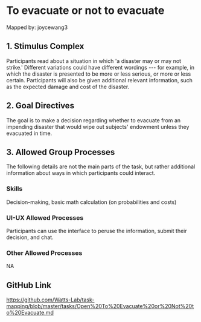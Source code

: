 # To evacuate or not to evacuate

Mapped by: joycewang3 

## 1. Stimulus Complex 
Participants read about a situation in which 'a disaster may or may not strike.' Different variations could have different wordings --- for example, in which the disaster is presented to be more or less serious, or more or less certain. Participants will also be given additional relevant information, such as the expected damage and cost of the disaster.

## 2. Goal Directives 
The goal is to make a decision regarding whether to evacuate from an impending disaster that would wipe out subjects' endowment unless they evacuated in time.

## 3. Allowed Group Processes 
The following details are not the main parts of the task, but rather additional information about ways in which participants could interact.

### Skills 
Decision-making, basic math calculation (on probabilities and costs)

### UI-UX Allowed Processes
Participants can use the interface to peruse the information, submit their decision, and chat.

### Other Allowed Processes
NA

## GitHub Link 
https://github.com/Watts-Lab/task-mapping/blob/master/tasks/Open%20To%20Evacuate%20or%20Not%20to%20Evacuate.md
